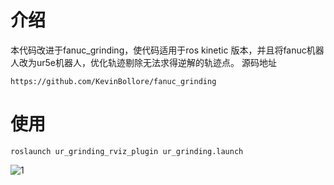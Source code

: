 
# 介绍
  本代码改进于fanuc_grinding，使代码适用于ros kinetic 版本，并且将fanuc机器人改为ur5e机器人，优化轨迹剔除无法求得逆解的轨迹点。
  源码地址
  ```
  https://github.com/KevinBollore/fanuc_grinding
  ```

# 使用
```
roslaunch ur_grinding_rviz_plugin ur_grinding.launch
```
![1](https://user-images.githubusercontent.com/13638834/168721581-3a4e8b20-50e2-4696-8eb8-7e330540eeb0.png)
